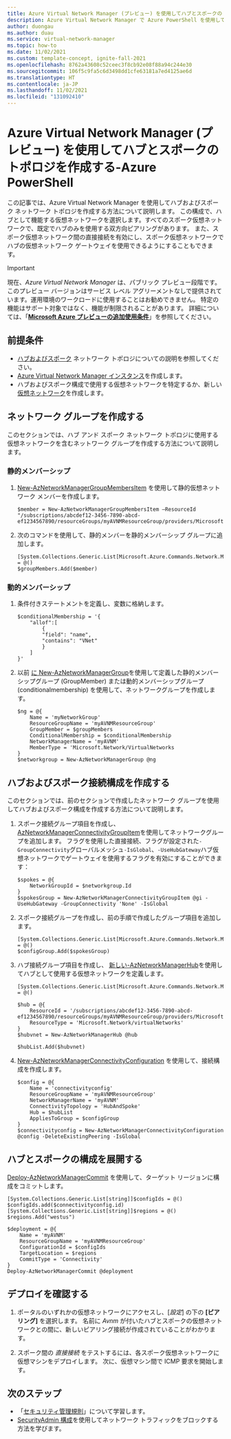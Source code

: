 ```yaml
---
title: Azure Virtual Network Manager (プレビュー) を使用してハブとスポークのトポロジを作成する-Azure PowerShell
description: Azure Virtual Network Manager で Azure PowerShell を使用してハブとスポークのネットワークトポロジを作成する方法について説明します。
author: duongau
ms.author: duau
ms.service: virtual-network-manager
ms.topic: how-to
ms.date: 11/02/2021
ms.custom: template-concept, ignite-fall-2021
ms.openlocfilehash: 8762a43608c52ceec3f8cb92e08f88a94c244e30
ms.sourcegitcommit: 106f5c9fa5c6d3498dd1cfe63181a7ed4125ae6d
ms.translationtype: HT
ms.contentlocale: ja-JP
ms.lasthandoff: 11/02/2021
ms.locfileid: "131092410"
---
```

# <a name="create-a-hub-and-spoke-topology-with-azure-virtual-network-manager-preview---azure-powershell"></a>Azure Virtual Network Manager (プレビュー) を使用してハブとスポークのトポロジを作成する-Azure PowerShell

この記事では、Azure Virtual Network Manager を使用してハブおよびスポーク ネットワーク トポロジを作成する方法について説明します。 この構成で、ハブとして機能する仮想ネットワークを選択します。すべてのスポーク仮想ネットワークで、既定でハブのみを使用する双方向ピアリングがあります。 また、スポーク仮想ネットワーク間の直接接続を有効にし、スポーク仮想ネットワークでハブの仮想ネットワーク ゲートウェイを使用できるようにすることもできます。

> [!IMPORTANT]
> 現在、*Azure Virtual Network Manager* は、パブリック プレビュー段階です。
> このプレビュー バージョンはサービス レベル アグリーメントなしで提供されています。運用環境のワークロードに使用することはお勧めできません。 特定の機能はサポート対象ではなく、機能が制限されることがあります。
> 詳細については、「[**Microsoft Azure プレビューの追加使用条件**](https://azure.microsoft.com/support/legal/preview-supplemental-terms/)」を参照してください。

## <a name="prerequisites"></a>前提条件

* [ハブおよびスポーク](concept-connectivity-configuration.md#hub-and-spoke-topology) ネットワーク トポロジについての説明を参照してください。
* [Azure Virtual Network Manager インスタンス](create-virtual-network-manager-powershell.md#create-virtual-network-manager)を作成します。
* ハブおよびスポーク構成で使用する仮想ネットワークを特定するか、新しい[仮想ネットワーク](../virtual-network/quick-create-powershell.md)を作成します。 

## <a name="create-a-network-group"></a>ネットワーク グループを作成する

このセクションでは、ハブ アンド スポーク ネットワーク トポロジに使用する仮想ネットワークを含むネットワーク グループを作成する方法について説明します。

### <a name="static-membership"></a>静的メンバーシップ

1. [New-AzNetworkManagerGroupMembersItem](/powershell/module/az.network/new-aznetworkmanagergroupmembersitem) を使用して静的仮想ネットワーク メンバーを作成します。

    ```azurepowershell-interactive
    $member = New-AzNetworkManagerGroupMembersItem –ResourceId "/subscriptions/abcdef12-3456-7890-abcd-ef1234567890/resourceGroups/myAVNMResourceGroup/providers/Microsoft.Network/virtualNetworks/VNetA"
    ```

1. 次のコマンドを使用して、静的メンバーを静的メンバーシップ グループに追加します。

    ```azurepowershell-interactive
    [System.Collections.Generic.List[Microsoft.Azure.Commands.Network.Models.NetworkManager.PSNetworkManagerGroupMembersItem]]$groupMembers = @()  
    $groupMembers.Add($member)
    ```

### <a name="dynamic-membership"></a>動的メンバーシップ

1. 条件付きステートメントを定義し、変数に格納します。

    ```azurepowershell-interactive
    $conditionalMembership = '{ 
        "allof":[ 
            { 
            "field": "name", 
            "contains": "VNet" 
            } 
        ] 
    }' 
    ```

1. 以前 [に New-AzNetworkManagerGroup](/powershell/module/az.network/new-aznetworkmanagergroup)を使用して定義した静的メンバーシップグループ (GroupMember) または動的メンバーシップグループ (conditionalmembership) を使用して、ネットワークグループを作成します。

    ```azurepowershell-interactive
    $ng = @{
        Name = 'myNetworkGroup'
        ResourceGroupName = 'myAVNMResourceGroup'
        GroupMember = $groupMembers
        ConditionalMembership = $conditionalMembership
        NetworkManagerName = 'myAVNM'
        MemberType = 'Microsoft.Network/VirtualNetworks
    }
    $networkgroup = New-AzNetworkManagerGroup @ng
    ```

## <a name="create-a-hub-and-spoke-connectivity-configuration"></a>ハブおよびスポーク接続構成を作成する

このセクションでは、前のセクションで作成したネットワーク グループを使用してハブおよびスポーク構成を作成する方法について説明します。

1. スポーク接続グループ項目を作成し、 [AzNetworkManagerConnectivityGroupItem](/powershell/module/az.network/new-aznetworkmanagerconnectivitygroupitem)を使用してネットワークグループを追加します。 フラグを使用した直接接続、フラグが設定された`-GroupConnectivity`グローバルメッシュ`-IsGlobal`、`-UseHubGateway`ハブ仮想ネットワークでゲートウェイを使用するフラグを有効にすることができます：

    ```azurepowershell-interactive
    $spokes = @{
        NetworkGroupId = $networkgroup.Id
    }
    $spokesGroup = New-AzNetworkManagerConnectivityGroupItem @gi -UseHubGateway -GroupConnectivity 'None' -IsGlobal
    ```

1. スポーク接続グループを作成し、前の手順で作成したグループ項目を追加します。

    ```azurepowershell-interactive
    [System.Collections.Generic.List[Microsoft.Azure.Commands.Network.Models.NetworkManager.PSNetworkManagerConnectivityGroupItem]]$configGroup = @()
    $configGroup.Add($spokesGroup) 
    ```

1. ハブ接続グループ項目を作成し、 [新しい-AzNetworkManagerHub](/powershell/module/az.network/new-aznetworkmanagerhub)を使用してハブとして使用する仮想ネットワークを定義します。

    ```azurepowershell-interactive
    [System.Collections.Generic.List[Microsoft.Azure.Commands.Network.Models.NetworkManager.PSNetworkManagerHub]]$hubList = @()
    
    $hub = @{
        ResourceId = '/subscriptions/abcdef12-3456-7890-abcd-ef1234567890/resourceGroups/myAVNMResourceGroup/providers/Microsoft.Network/virtualNetworks/VNetA'
        ResourceType = 'Microsoft.Network/virtualNetworks'
    } 
    $hubvnet = New-AzNetworkManagerHub @hub

    $hubList.Add($hubvnet)
    ```

1. [New-AzNetworkManagerConnectivityConfiguration](/powershell/module/az.network/new-aznetworkmanagerconnectivityconfiguration) を使用して、接続構成を作成します。

    ```azurepowershell-interactive
    $config = @{
        Name = 'connectivityconfig'
        ResourceGroupName = 'myAVNMResourceGroup'
        NetworkManagerName = 'myAVNM'
        ConnectivityTopology = 'HubAndSpoke'
        Hub = $hubList
        AppliesToGroup = $configGroup
    }
    $connectivityconfig = New-AzNetworkManagerConnectivityConfiguration @config -DeleteExistingPeering -IsGlobal
     ```

## <a name="deploy-the-hub-and-spoke-configuration"></a>ハブとスポークの構成を展開する

[Deploy-AzNetworkManagerCommit](/powershell/module/az.network/deploy-aznetworkmanagercommit) を使用して、ターゲット リージョンに構成をコミットします。

```azurepowershell-interactive
[System.Collections.Generic.List[string]]$configIds = @()  
$configIds.add($connectivityconfig.id) 
[System.Collections.Generic.List[string]]$regions = @()   
$regions.Add("westus")     

$deployment = @{
    Name = 'myAVNM'
    ResourceGroupName = 'myAVNMResourceGroup'
    ConfigurationId = $configIds
    TargetLocation = $regions
    CommitType = 'Connectivity'
}
Deploy-AzNetworkManagerCommit @deployment
```

## <a name="confirm-deployment"></a>デプロイを確認する

1. ポータルのいずれかの仮想ネットワークにアクセスし、[*設定*] の下の **[ピアリング]** を選択します。 名前に *Avnm* が付いたハブとスポークの仮想ネットワークとの間に、新しいピアリング接続が作成されていることがわかります。

1. スポーク間の *直接接続* をテストするには、各スポーク仮想ネットワークに仮想マシンをデプロイします。 次に、仮想マシン間で ICMP 要求を開始します。

## <a name="next-steps"></a>次のステップ

- 「[セキュリティ管理規則](concept-security-admins.md)」について学習します。
- [SecurityAdmin 構成](how-to-block-network-traffic-powershell.md)を使用してネットワーク トラフィックをブロックする方法を学びます。
